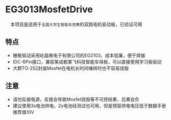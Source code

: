 # EG3013MosfetDrive
 &nbsp;&nbsp;&nbsp;&nbsp;本项目是适用于`全国大学生智能车竞赛`的双路电机驱动板，已验证可用 
## 特点
- 栅极驱动采用屹晶微电子有限公司的EG2103，成本低廉，便于焊接
- IDC-6Pin接口，兼容某成都某飞科技智能车母板，可以直接使用学习板驱动
- 大颗TO-252封装Mosfet在电机长时间堵转时也不容易烧毁
## 注意
- 请勿反接电源，反接会导致Mosfet烧毁等不可控结果，后果自负
- 建议使用3s电池供电，2s电池经测试也可用，但是预驱供电电压低于数据手册推荐值10V

 